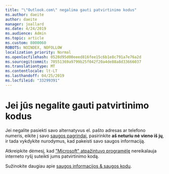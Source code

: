 ```yaml
---
title: "\"Outlook.com\" negalima gauti patvirtinimo kodus"
ms.author: daeite
author: daeite
manager: joallard
ms.date: 4/24/2019
ms.audience: Admin
ms.topic: article
ms.custom: 8000060
ROBOTS: NOINDEX, NOFOLLOW
localization_priority: Normal
ms.openlocfilehash: 0528d95d00eeed816fee15c6b1e8c791a7e76a2d
ms.sourcegitcommit: 70551369a9799b25f042f20a4de88a8d33666037
ms.translationtype: MT
ms.contentlocale: lt-LT
ms.lasthandoff: 04/25/2019
ms.locfileid: "33299391"
---
```

# <a name="if-you-cant-get-verification-codes"></a>Jei jūs negalite gauti patvirtinimo kodus

Jei negalite pasiekti savo alternatyvus el. pašto adresas ar telefono numeris, eikite į savo [saugos pagrindai](https://account.microsoft.com/security), pasirinkite **aš neturiu nė vieno iš jų**, ir tada vykdykite nurodymus, kad pakeisti savo saugos informaciją.

Atkreipkite dėmesį, kad ["Microsoft" atpažintuvo programėlę](https://go.microsoft.com/fwlink/?linkid=2016117) nereikalauja interneto ryšį suteikti jums patvirtinimo kodą.

Sužinokite daugiau apie [saugos informacijos & saugos kodų](https://support.microsoft.com/help/12428/).